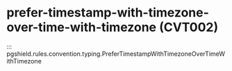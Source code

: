 # prefer-timestamp-with-timezone-over-time-with-timezone (CVT002)

::: pgshield.rules.convention.typing.PreferTimestampWithTimezoneOverTimeWithTimezone

